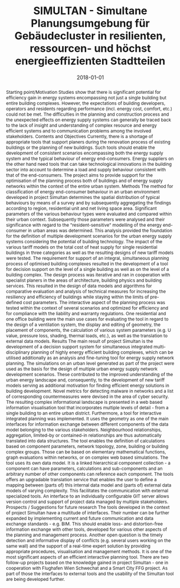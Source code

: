 ---
abstract: Starting point/Motivation Studies show that there is significant potential
  for efficiency gain in energy systems encompassing not just a single building but
  entire building complexes. However, the expectations of building developers, operators
  and residents regarding performance (incl. energy cost, comfort, etc.) could not
  be met. The difficulties in the planning and construction process and the unexpected
  effects on energy supply systems can generally be traced back to the lack of insight
  and understanding of complex resource and energy efficient systems and to communication
  problems among the involved stakeholders. Contents and Objectives Currently, there
  is a shortage of appropriate tools that support planers during the renovation process
  of existing buildings or the planning of new buildings. Such tools should enable
  the development of consistent scenarios encompassing both the energy supply system
  and the typical behaviour of energy end-consumers. Energy suppliers on the other
  hand need tools that can take technological innovations in the building sector into
  account to determine a load and supply behaviour consistent with that of the end-consumers.
  The project aims to provide support for the optimisation of the planning process
  both of buildings and of energy supply networks within the context of the entire
  urban system. Methods The method for classification of energy end-consumer behaviour
  in an urban environment developed in project Simultan determines the spatial distribution
  of typical behaviours by means of a survey and by subsequently aggregating the findings
  according to region, residential unit and net living space area. Significant parameters
  of the various behaviour types were evaluated and compared within their urban context.
  Subsequently those parameters were analysed and their significance with regard to
  the "resident-sensitive" modelling of the energy end-consumer in urban areas was
  determined. This analysis provided the foundation for the definition of multiple
  development scenarios for the urban energy supply systems considering the potential
  of building technology. The impact of the various tariff models on the total cost
  of heat supply for single residential buildings in three categories as well as the
  resulting designs of new tariff models were tested. The requirement for support
  of an integral, simultaneous planning process of optimised building complexes resulted
  in the development of a tool for decision support on the level of a single building
  as well as on the level of a building complex. The design process was iterative
  and ran in cooperation with specialist planers in the areas of architecture, building
  physics and building services. This resulted in the design of data models and algorithms
  for comparative evaluation and analysis of technical measures for increasing the
  resiliency and efficiency of buildings while staying within the limits of pre-defined
  cost parameters. The interactive aspect of the planning process was tested within
  the context of several scenarios and optimized for efficiency and for compliance
  with the liability and warranty regulations.  One residential and one office building
  were the main use cases for evaluating the tool in regard to the design of a ventilation
  system, the display and editing of geometry, the placement of components, the calculation
  of various system parameters (e.g. U value, pressure loss, shading, thermal loads,
  etc.), as well as the translation to external data models. Results The main result
  of project Simultan is the development of a decision support system for simultaneous
  integrated multi-disciplinary planning of highly energy efficient building complexes,
  which can be utilised additionally as an analysis and fine-tuning tool for energy
  supply network planning. The simulations on an urban level generated as part of
  the project were used as the basis for the design of multiple urban energy supply
  network development scenarios. These contributed to the improved understanding of
  the urban energy landscape and, consequently, to the development of new tariff models
  serving as additional motivation for finding efficient energy solutions in building
  development. Novel metrics for detecting malware in networks and a list of corresponding
  countermeasures were devised in the area of cyber security. The resulting complex
  informational landscape is presented in a web based information visualisation tool
  that incorporates multiple levels of detail - from a single building to an entire
  urban district. Furthermore, a tool for interactive integrated planning was implemented.
  It uses the geometry as one of the main interfaces for information exchange between
  different components of the data model belonging to the various stakeholders. Neighbourhood
  relationships, aggregation, limited-by or contained-in relationships are thus automatically
  translated into data structures. The tool enables the definition of calculations
  based on component parameters, network topology, zone, building or building complex
  groups. Those can be based on elementary mathematical functions, graph evaluations
  within networks, or on complex web based simulations. The tool uses its own data
  model. It is a linked hierarchical component collection - a component can have parameters,
  calculations and sub-components and an arbitrary number of other components can
  reference each component. The tools offers an upgradable translation service that
  enables the user to define a mapping between (parts of) this internal data model
  and (parts of) external data models of varying complexity. This facilitates the
  communication with external specialized tools. An interface to an individually configurable
  GIT server allows version control and support of project data managed by multiple
  stakeholders. Prospects / Suggestions for future research The tools developed in
  the context of project Simultan have a multitude of interfaces. Their number can
  be further expanded by implementing current and future communication and data exchange
  standards - e.g. BIM. This should enable loss- and distortion-free information exchange
  with other tools, developed for various other aspects of the planning and management
  process. Another open question is the timely detection and informative display of
  conflicts (e.g. several users working on the same wall) and the support of a real-time
  expert solution by providing appropriate procedures, visualisation and management
  methods. It is one of the most significant aspects of an efficient interactive planning
  tool.  There are two follow-up projects based on the knowledge gained in project
  Simultan - one in cooperation with Flughafen Wien Schwechat and a Smart City FFG
  project. As part of those the interfaces to external tools and the usability of
  the Simultan tool are being developed further.
authors:
- Thomas Bednar
- Dominik Bothe
- Julia Forster
- Sara Fritz
- Matthias Gladt
- Christoph Handler
- Nadine Haufe
- Martin Hollaus
- Thomas Kaufmann
- Stefan Jambrich
- Lukas Kranzl
- Galina Paskaleva
- Nikolaus Rab
- Johannes M. Schleicher
- Klemens Schlögl
- Helmut Schöberl
- Christian Steininger
- Sabine Wolny
- Manuel Ziegler
date: '2018-01-01'
featured: false
links:
- name: Publik
  url: https://publik.tuwien.ac.at/showentry.php?ID=274755&lang=2
publication: Bericht für FFG; Berichts-Nr. 3, 2018; 206 S
publication_types:
- '4'
publishDate: '2018-01-01'
title: SIMULTAN - Simultane Planungsumgebung für Gebäudecluster in resilienten, ressourcen-
  und höchst energieeffizienten Stadtteilen
url_pdf: ''
---